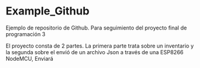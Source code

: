 # Example_Github
Ejemplo de repositorio de Github. Para seguimiento del proyecto final de programación 3 

El proyecto consta de 2 partes. La primera parte trata sobre un inventario y la segunda sobre el envió de un archivo Json a través de una ESP8266 NodeMCU,
Enviará
